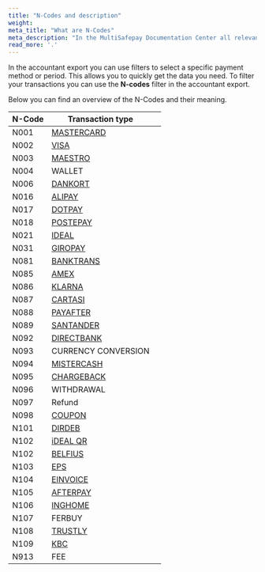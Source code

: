 ```yaml
---
title: "N-Codes and description"
weight: 
meta_title: "What are N-Codes"
meta_description: "In the MultiSafepay Documentation Center all relevant information regarding our Plugins and API. As well as Support pages for Payment Method, Tools and General Questions. You can also find the contact details of our Support Team and Integration Team."
read_more: '.'
---
```

In the accountant export you can use filters to select a specific payment method or period. This allows you to quickly get the data you need. To filter your transactions you can use the **N-codes** filter in the accountant export.

Below you can find an overview of the N-Codes and their meaning. 

| N-Code | Transaction type                                        |   |
|--------|---------------------------------------------------------|---|
| N001   | [MASTERCARD](/payment-methods/creditcards/)             |   |
| N002   | [VISA](/payment-methods/creditcards/)                   |   |
| N003   | [MAESTRO](/payment-methods/maestro/)                    |   |
| N004   | WALLET                                                  |   |
| N006   | [DANKORT](/payment-methods/branded-credit-cards/)       |   |
| N016   | [ALIPAY](/payment-methods/alipay/)                      |   |
| N017   | [DOTPAY](/payment-methods/dotpay/)                      |   |
| N018   | [POSTEPAY](/payment-methods/branded-credit-cards/)      |   |
| N021   | [IDEAL](/payment-methods/ideal/)                        |   |
| N031   | [GIROPAY](/payment-methods/giropay/)                    |   |
| N081   | [BANKTRANS](/payment-methods/bank-transfer/)            |   |
| N085   | [AMEX](/payment-methods/creditcards/)                   |   |
| N086   | [KLARNA](/payment-methods/klarna/)                      |   |
| N087   | [CARTASI](/payment-methods/branded-credit-cards/)       |   |
| N088   | [PAYAFTER](/payment-methods/pay-after-delivery/)        |   |
| N089   | [SANTANDER](/payment-methods/betaalplan/)               |   |
| N092   | [DIRECTBANK](/payment-methods/sofort-banking/)          |   |
| N093   | CURRENCY CONVERSION                                     |   |
| N094   | [MISTERCASH](/payment-methods/bancontact/)              |   |
| N095   | [CHARGEBACK](/payment-methods/creditcards/chargebacks/) |   |
| N096   | WITHDRAWAL                                              |   |
| N097   | Refund                                                  |   |
| N098   | [COUPON](/payment-methods/gift-cards/)                  |   |
| N101   | [DIRDEB](/payment-methods/direct-debit/)                |   |
| N102   | [iDEAL QR](/payment-methods/idealqr/)                   |   |
| N102   | [BELFIUS](/payment-methods/belfius/)                    |   |
| N103   | [EPS](/payment-methods/eps/)                            |   |
| N104   | [EINVOICE](/payment-methods/e-invoicing/)               |   |
| N105   | [AFTERPAY](/payment-methods/afterpay/)                  |   |
| N106   | [INGHOME](/payment-methods/ing-home-pay/)               |   |
| N107   | FERBUY                                                  |   |
| N108   | [TRUSTLY](/payment-methods/trustly/)                    |   |
| N109   | [KBC](/payment-methods/kbc/)                            |   |
| N913   | FEE                                                     |   |


